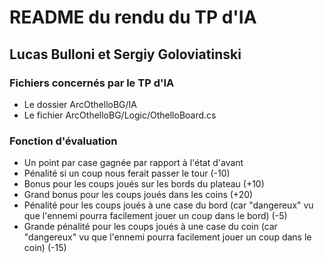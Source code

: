 # README du rendu du TP d'IA
## Lucas Bulloni et Sergiy Goloviatinski

### Fichiers concernés par le TP d'IA
- Le dossier ArcOthelloBG/IA
- Le fichier ArcOthelloBG/Logic/OthelloBoard.cs

### Fonction d'évaluation
- Un point par case gagnée par rapport à l'état d'avant
- Pénalité si un coup nous ferait passer le tour (-10)
- Bonus pour les coups joués sur les bords du plateau (+10)
- Grand bonus pour les coups joués dans les coins (+20)
- Pénalité pour les coups joués à une case du bord (car "dangereux" vu que l'ennemi pourra facilement jouer un coup dans le bord) (-5)
- Grande pénalité pour les coups joués à une case du coin  (car "dangereux" vu que l'ennemi pourra facilement jouer un coup dans le coin) (-15)
